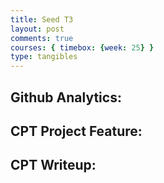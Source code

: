 ```yaml
---
title: Seed T3
layout: post
comments: true
courses: { timebox: {week: 25} }
type: tangibles
---
```

## Github Analytics:
## CPT Project Feature:
## CPT Writeup:
